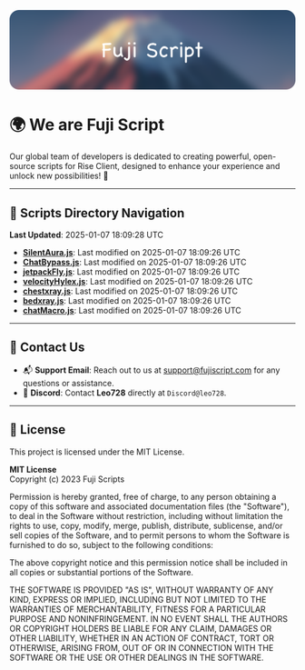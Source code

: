 ![Banner](.github/b.webp)

# 🌍 **We are Fuji Script**

Our global team of developers is dedicated to creating powerful, open-source scripts for Rise Client, designed to enhance your experience and unlock new possibilities! 🌟

---
<!-- SCRIPTS_NAVIGATION_START -->
## 📂 **Scripts Directory Navigation**

**Last Updated**: 2025-01-07 18:09:28 UTC

- **[SilentAura.js](scripts/SilentAura.js)**: Last modified on 2025-01-07 18:09:26 UTC
- **[ChatBypass.js](scripts/ChatBypass.js)**: Last modified on 2025-01-07 18:09:26 UTC
- **[jetpackFly.js](scripts/jetpackFly.js)**: Last modified on 2025-01-07 18:09:26 UTC
- **[velocityHylex.js](scripts/velocityHylex.js)**: Last modified on 2025-01-07 18:09:26 UTC
- **[chestxray.js](scripts/chestxray.js)**: Last modified on 2025-01-07 18:09:26 UTC
- **[bedxray.js](scripts/bedxray.js)**: Last modified on 2025-01-07 18:09:26 UTC
- **[chatMacro.js](scripts/chatMacro.js)**: Last modified on 2025-01-07 18:09:26 UTC

<!-- SCRIPTS_NAVIGATION_END -->

---

## 💬 **Contact Us**  
- 📬 **Support Email**: Reach out to us at [support@fujiscript.com](mailto:support@fujiscript.com) for any questions or assistance.  
- 💬 **Discord**: Contact **Leo728** directly at `Discord@leo728`.

---

## 📜 **License**

This project is licensed under the MIT License.  

**MIT License**  
Copyright (c) 2023 Fuji Scripts  

Permission is hereby granted, free of charge, to any person obtaining a copy of this software and associated documentation files (the "Software"), to deal in the Software without restriction, including without limitation the rights to use, copy, modify, merge, publish, distribute, sublicense, and/or sell copies of the Software, and to permit persons to whom the Software is furnished to do so, subject to the following conditions:  

The above copyright notice and this permission notice shall be included in all copies or substantial portions of the Software.  

THE SOFTWARE IS PROVIDED "AS IS", WITHOUT WARRANTY OF ANY KIND, EXPRESS OR IMPLIED, INCLUDING BUT NOT LIMITED TO THE WARRANTIES OF MERCHANTABILITY, FITNESS FOR A PARTICULAR PURPOSE AND NONINFRINGEMENT. IN NO EVENT SHALL THE AUTHORS OR COPYRIGHT HOLDERS BE LIABLE FOR ANY CLAIM, DAMAGES OR OTHER LIABILITY, WHETHER IN AN ACTION OF CONTRACT, TORT OR OTHERWISE, ARISING FROM, OUT OF OR IN CONNECTION WITH THE SOFTWARE OR THE USE OR OTHER DEALINGS IN THE SOFTWARE.  
